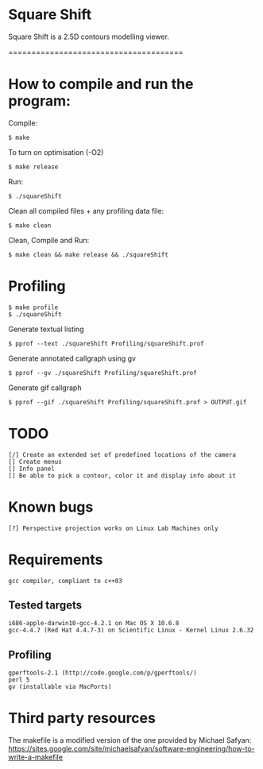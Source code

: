 # Square Shift

Square Shift is a 2.5D contours modelling viewer. 

======================================

# How to compile and run the program:

Compile:

	$ make

To turn on optimisation (-O2)

	$ make release

Run:

	$ ./squareShift

Clean all compiled files + any profiling data file:

	$ make clean

Clean, Compile and Run:

	$ make clean && make release && ./squareShift

# Profiling

	$ make profile
	$ ./squareShift

Generate textual listing

	$ pprof --text ./squareShift Profiling/squareShift.prof

Generate annotated callgraph using gv

	$ pprof --gv ./squareShift Profiling/squareShift.prof

Generate gif callgraph
	
	$ pprof --gif ./squareShift Profiling/squareShift.prof > OUTPUT.gif


# TODO

	[/] Create an extended set of predefined locations of the camera
	[] Create menus
	[] Info panel
	[] Be able to pick a contour, color it and display info about it

# Known bugs

	[?] Perspective projection works on Linux Lab Machines only

# Requirements

	gcc compiler, compliant to c++03

## Tested targets
	i686-apple-darwin10-gcc-4.2.1 on Mac OS X 10.6.8
	gcc-4.4.7 (Red Hat 4.4.7-3) on Scientific Linux - Kernel Linux 2.6.32

## Profiling

	gperftools-2.1 (http://code.google.com/p/gperftools/)
	perl 5
	gv (installable via MacPorts)


# Third party resources

The makefile is a modified version of the one provided by Michael Safyan:
	https://sites.google.com/site/michaelsafyan/software-engineering/how-to-write-a-makefile
